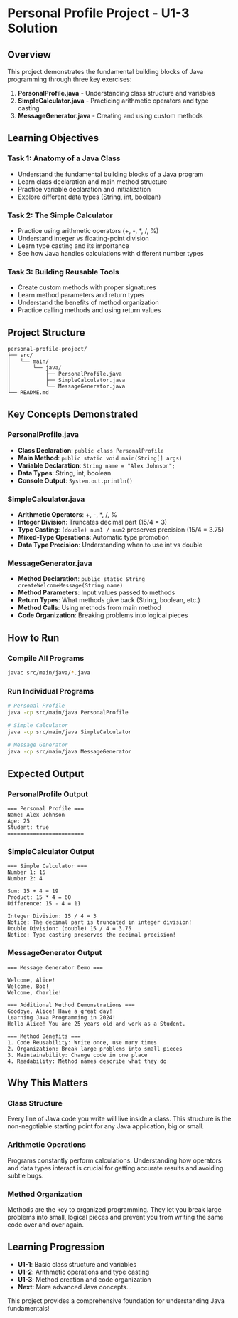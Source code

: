 # Personal Profile Project - U1-3 Solution

## Overview
This project demonstrates the fundamental building blocks of Java programming through three key exercises:
1. **PersonalProfile.java** - Understanding class structure and variables
2. **SimpleCalculator.java** - Practicing arithmetic operators and type casting
3. **MessageGenerator.java** - Creating and using custom methods

## Learning Objectives

### Task 1: Anatomy of a Java Class
- Understand the fundamental building blocks of a Java program
- Learn class declaration and main method structure
- Practice variable declaration and initialization
- Explore different data types (String, int, boolean)

### Task 2: The Simple Calculator
- Practice using arithmetic operators (+, -, *, /, %)
- Understand integer vs floating-point division
- Learn type casting and its importance
- See how Java handles calculations with different number types

### Task 3: Building Reusable Tools
- Create custom methods with proper signatures
- Learn method parameters and return types
- Understand the benefits of method organization
- Practice calling methods and using return values

## Project Structure
```
personal-profile-project/
├── src/
│   └── main/
│       └── java/
│           ├── PersonalProfile.java
│           ├── SimpleCalculator.java
│           └── MessageGenerator.java
└── README.md
```

## Key Concepts Demonstrated

### PersonalProfile.java
- **Class Declaration**: `public class PersonalProfile`
- **Main Method**: `public static void main(String[] args)`
- **Variable Declaration**: `String name = "Alex Johnson";`
- **Data Types**: String, int, boolean
- **Console Output**: `System.out.println()`

### SimpleCalculator.java
- **Arithmetic Operators**: +, -, *, /, %
- **Integer Division**: Truncates decimal part (15/4 = 3)
- **Type Casting**: `(double) num1 / num2` preserves precision (15/4 = 3.75)
- **Mixed-Type Operations**: Automatic type promotion
- **Data Type Precision**: Understanding when to use int vs double

### MessageGenerator.java
- **Method Declaration**: `public static String createWelcomeMessage(String name)`
- **Method Parameters**: Input values passed to methods
- **Return Types**: What methods give back (String, boolean, etc.)
- **Method Calls**: Using methods from main method
- **Code Organization**: Breaking problems into logical pieces

## How to Run

### Compile All Programs
```bash
javac src/main/java/*.java
```

### Run Individual Programs
```bash
# Personal Profile
java -cp src/main/java PersonalProfile

# Simple Calculator
java -cp src/main/java SimpleCalculator

# Message Generator
java -cp src/main/java MessageGenerator
```

## Expected Output

### PersonalProfile Output
```
=== Personal Profile ===
Name: Alex Johnson
Age: 25
Student: true
========================
```

### SimpleCalculator Output
```
=== Simple Calculator ===
Number 1: 15
Number 2: 4

Sum: 15 + 4 = 19
Product: 15 * 4 = 60
Difference: 15 - 4 = 11

Integer Division: 15 / 4 = 3
Notice: The decimal part is truncated in integer division!
Double Division: (double) 15 / 4 = 3.75
Notice: Type casting preserves the decimal precision!
```

### MessageGenerator Output
```
=== Message Generator Demo ===

Welcome, Alice!
Welcome, Bob!
Welcome, Charlie!

=== Additional Method Demonstrations ===
Goodbye, Alice! Have a great day!
Learning Java Programming in 2024!
Hello Alice! You are 25 years old and work as a Student.

=== Method Benefits ===
1. Code Reusability: Write once, use many times
2. Organization: Break large problems into small pieces
3. Maintainability: Change code in one place
4. Readability: Method names describe what they do
```

## Why This Matters

### Class Structure
Every line of Java code you write will live inside a class. This structure is the non-negotiable starting point for any Java application, big or small.

### Arithmetic Operations
Programs constantly perform calculations. Understanding how operators and data types interact is crucial for getting accurate results and avoiding subtle bugs.

### Method Organization
Methods are the key to organized programming. They let you break large problems into small, logical pieces and prevent you from writing the same code over and over again.

## Learning Progression
- **U1-1**: Basic class structure and variables
- **U1-2**: Arithmetic operations and type casting
- **U1-3**: Method creation and code organization
- **Next**: More advanced Java concepts...

This project provides a comprehensive foundation for understanding Java fundamentals!
